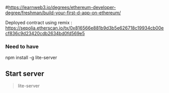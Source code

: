#https://learnweb3.io/degrees/ethereum-developer-degree/freshman/build-your-first-d-app-on-ethereum/

Deployed contract using remix : https://sepolia.etherscan.io/tx/0x816566e881b9d3b5e626718c19934cb00ecf836c9d23420cdb2634bd0fd569e5


### Need to have
npm install -g lite-server

## Start server 
> lite-server